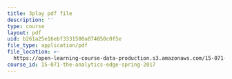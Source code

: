 ```yaml
---
title: 3play pdf file
description: ''
type: course
layout: pdf
uid: b261a25e16ebf3331580a074850c0f5e
file_type: application/pdf
file_location: >-
  https://open-learning-course-data-production.s3.amazonaws.com/15-071-the-analytics-edge-spring-2017/b261a25e16ebf3331580a074850c0f5e_ee6E6aUGpm0.pdf
course_id: 15-071-the-analytics-edge-spring-2017
---
```

